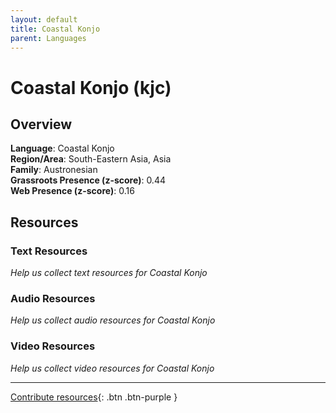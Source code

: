 ```yaml
---
layout: default
title: Coastal Konjo
parent: Languages
---
```


# Coastal Konjo (kjc)

## Overview

**Language**: Coastal Konjo  
**Region/Area**: South-Eastern Asia, Asia  
**Family**: Austronesian  
**Grassroots Presence (z-score)**: 0.44  
**Web Presence (z-score)**: 0.16  

## Resources

### Text Resources
*Help us collect text resources for Coastal Konjo*

### Audio Resources
*Help us collect audio resources for Coastal Konjo*

### Video Resources
*Help us collect video resources for Coastal Konjo*

---

[Contribute resources](https://forms.office.com/e/1SfLJx3u1r){: .btn .btn-purple }

